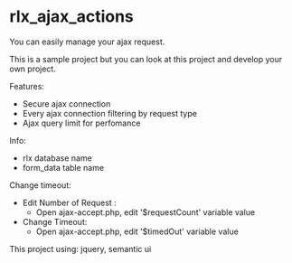 # rlx_ajax_actions
You can easily manage your ajax request.

This is a sample project but you can look at this project and develop your own project.

Features:
  * Secure ajax connection
  * Every ajax connection filtering by request type
  * Ajax query limit for perfomance


Info:
  * rlx database name
  * form_data table name
 
Change timeout:
  * Edit Number of Request :
    - Open ajax-accept.php, edit '$requestCount' variable value
  * Change Timeout:
    - Open ajax-accept.php, edit '$timedOut' variable value
 

This project using: jquery, semantic ui
